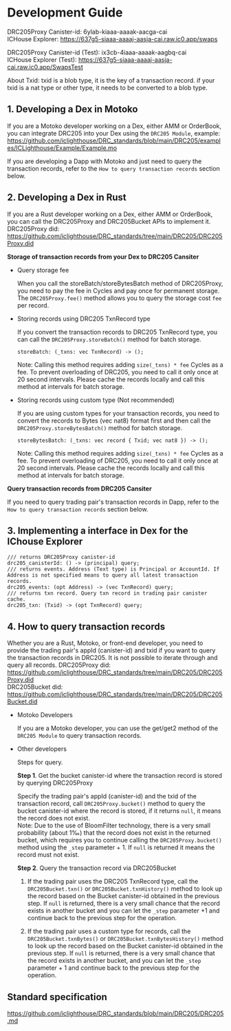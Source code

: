 # Development Guide

DRC205Proxy Canister-id: 6ylab-kiaaa-aaaak-aacga-cai   
ICHouse Explorer: https://637g5-siaaa-aaaaj-aasja-cai.raw.ic0.app/swaps

DRC205Proxy Canister-id (Test): ix3cb-4iaaa-aaaak-aagbq-cai  
ICHouse Explorer (Test): https://637g5-siaaa-aaaaj-aasja-cai.raw.ic0.app/SwapsTest

About Txid: txid is a blob type, it is the key of a transaction record. if your txid is a nat type or other type, it needs to be converted to a blob type.

## 1. Developing a Dex in Motoko

If you are a Motoko developer working on a Dex, either AMM or OrderBook, you can integrate DRC205 into your Dex using the `DRC205 Module`, example: https://github.com/iclighthouse/DRC_standards/blob/main/DRC205/examples/ICLighthouse/Example/Example.mo   

If you are developing a Dapp with Motoko and just need to query the transaction records, refer to the `How to query transaction records` section below.

## 2. Developing a Dex in Rust

If you are a Rust developer working on a Dex, either AMM or OrderBook, you can call the DRC205Proxy and DRC205Bucket APIs to implement it.
DRC205Proxy did: https://github.com/iclighthouse/DRC_standards/tree/main/DRC205/DRC205Proxy.did   

**Storage of transaction records from your Dex to DRC205 Cansiter**

- Query storage fee

    When you call the storeBatch/storeBytesBatch method of DRC205Proxy, you need to pay the fee in Cycles and pay once for permanent storage. The `DRC205Proxy.fee()` method allows you to query the storage cost `fee` per record.

- Storing records using DRC205 TxnRecord type

    If you convert the transaction records to DRC205 TxnRecord type, you can call the `DRC205Proxy.storeBatch()` method for batch storage.
    ```
    storeBatch: (_txns: vec TxnRecord) -> ();
    ```
    Note: Calling this method requires adding `size(_txns) * fee` Cycles as a fee. To prevent overloading of DRC205, you need to call it only once at 20 second intervals. Please cache the records locally and call this method at intervals for batch storage.

- Storing records using custom type (Not recommended)

    If you are using custom types for your transaction records, you need to convert the records to Bytes (vec nat8) format first and then call the `DRC205Proxy.storeBytesBatch()` method for batch storage.
    ```
    storeBytesBatch: (_txns: vec record { Txid; vec nat8 }) -> ();
    ```
    Note: Calling this method requires adding `size(_txns) * fee` Cycles as a fee. To prevent overloading of DRC205, you need to call it only once at 20 second intervals. Please cache the records locally and call this method at intervals for batch storage.

**Query transaction records from DRC205 Cansiter**

If you need to query trading pair's transaction records in Dapp, refer to the `How to query transaction records` section below.

## 3. Implementing a interface in Dex for the IChouse Explorer

```
/// returns DRC205Proxy canister-id
drc205_canisterId: () -> (principal) query;
/// returns events. Address (Text type) is Principal or AccountId. If Address is not specified means to query all latest transaction records.
drc205_events: (opt Address) -> (vec TxnRecord) query;
/// returns txn record. Query txn record in trading pair canister cache.
drc205_txn: (Txid) -> (opt TxnRecord) query;
```

## 4. How to query transaction records

Whether you are a Rust, Motoko, or front-end developer, you need to provide the trading pair's appId (canister-id) and txid if you want to query the transaction records in DRC205. It is not possible to iterate through and query all records.
DRC205Proxy did: https://github.com/iclighthouse/DRC_standards/tree/main/DRC205/DRC205Proxy.did   
DRC205Bucket did: https://github.com/iclighthouse/DRC_standards/tree/main/DRC205/DRC205Bucket.did   

- Motoko Developers

    If you are a Motoko developer, you can use the get/get2 method of the `DRC205 Module` to query transaction records.

- Other developers

    Steps for query.

    **Step 1**. Get the bucket canister-id where the transaction record is stored by querying DRC205Proxy

    Specify the trading pair's appId (canister-id) and the txid of the transaction record, call `DRC205Proxy.bucket()` method to query the bucket canister-id where the record is stored, if it returns `null`, it means the record does not exist.  
    Note: Due to the use of BloomFilter technology, there is a very small probability (about 1‰) that the record does not exist in the returned bucket, which requires you to continue calling the `DRC205Proxy.bucket()` method using the `_step` parameter + 1. If `null` is returned it means the record must not exist.

    **Step 2**. Query the transaction record via DRC205Bucket

    1) If the trading pair uses the DRC205 TxnRecord type, call the `DRC205Bucket.txn()` or `DRC205Bucket.txnHistory()` method to look up the record based on the Bucket canister-id obtained in the previous step. If `null` is returned, there is a very small chance that the record exists in another bucket and you can let the `_step` parameter +1 and continue back to the previous step for the operation.

    2) If the trading pair uses a custom type for records, call the `DRC205Bucket.txnBytes()` or `DRC205Bucket.txnBytesHistory()` method to look up the record based on the Bucket canister-id obtained in the previous step. If `null` is returned, there is a very small chance that the record exists in another bucket, and you can let the `_step` parameter + 1 and continue back to the previous step for the operation.

## Standard specification

https://github.com/iclighthouse/DRC_standards/blob/main/DRC205/DRC205.md